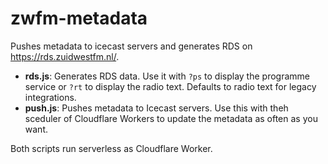 # zwfm-metadata
Pushes metadata to icecast servers and generates RDS on https://rds.zuidwestfm.nl/. 

- **rds.js**: Generates RDS data. Use it with `?ps` to display the programme service or `?rt` to display the radio text. Defaults to radio text for legacy integrations.
- **push.js**: Pushes metadata to Icecast servers. Use this with theh sceduler of Cloudflare Workers to update the metadata as often as you want.

Both scripts run serverless as Cloudflare Worker.